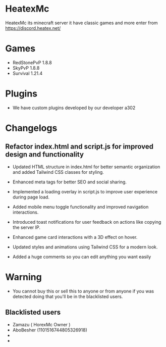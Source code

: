 # HeatexMc
HeatexMc its minecraft server it have classic games and more enter from https://discord.heatex.net/

# Games
- RedStonePvP 1.8.8
- SkyPvP 1.8.8
- Survival 1.21.4
# Plugins
- We have custom plugins developed by our developer a302
# Changelogs
## Refactor index.html and script.js for improved design and functionality
- Updated HTML structure in index.html for better semantic organization and added Tailwind CSS classes for styling.
- Enhanced meta tags for better SEO and social sharing.
- Implemented a loading overlay in script.js to improve user experience during page load.
- Added mobile menu toggle functionality and improved navigation interactions.
- Introduced toast notifications for user feedback on actions like copying the server IP.
- Enhanced game card interactions with a 3D effect on hover.
- Updated styles and animations using Tailwind CSS for a modern look.

- Added a huge comments so you can edit anything you want easily

# Warning 
- You cannot buy this or sell this to anyone or from anyone if you was detected doing that you'll be in the blacklisted users.


## Blacklisted users
- Zamazu ( HorexMc Owner )
- AboBesher (1101516744805326918)
-
-
